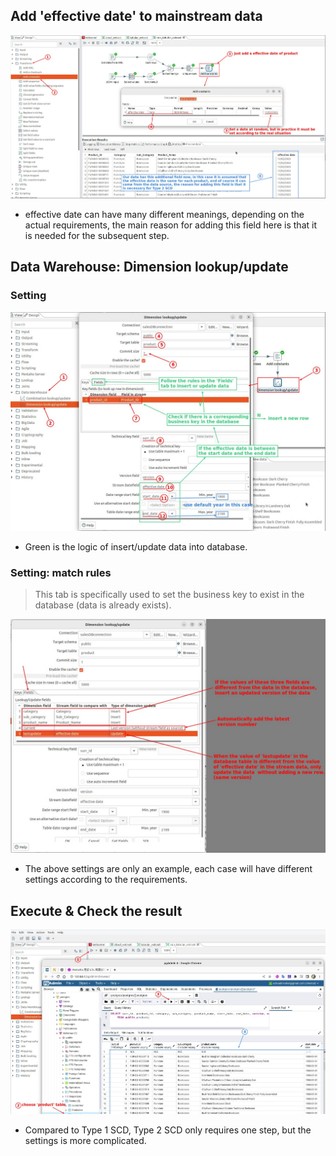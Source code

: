 ## **Add 'effective date' to mainstream data**

![Alt effective date](pic/01.jpg)

- effective date can have many different meanings, depending on the actual requirements, the main reason for adding this field here is that it is needed for the subsequent step.

## **Data Warehouse: Dimension lookup/update**

### **Setting**

![Alt dimension lookup/update and logic](pic/02.jpg)

- Green is the logic of insert/update data into database.

### **Setting: match rules**

> This tab is specifically used to set the business key to exist in the database (data is already exists).

![Alt fieds tab: match rules to insert/update](pic/03.jpg)

- The above settings are only an example, each case will have different settings according to the requirements.

## **Execute & Check the result**

![Alt check result](pic/04.jpg)

- Compared to Type 1 SCD, Type 2 SCD only requires one step, but the settings is more complicated.

